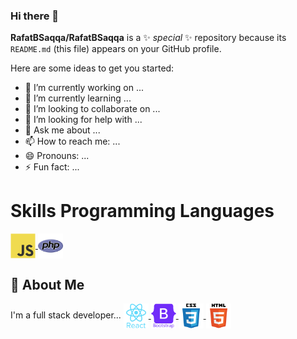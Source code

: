 ### Hi there 👋


**RafatBSaqqa/RafatBSaqqa** is a ✨ _special_ ✨ repository because its `README.md` (this file) appears on your GitHub profile.

Here are some ideas to get you started:

- 🔭 I’m currently working on ...
- 🌱 I’m currently learning ...
- 👯 I’m looking to collaborate on ...
- 🤔 I’m looking for help with ...
- 💬 Ask me about ...
- 📫 How to reach me: ...
- 😄 Pronouns: ...
- ⚡ Fun fact: ...

# Skills Programming Languages

<a href="https://developer.mozilla.org/en-US/docs/Web/JavaScript" target="blank">
<img align="center" src="https://raw.githubusercontent.com/devicons/devicon/master/icons/javascript/javascript-original.svg" alt="JavaScript" height="40" width="40" />
</a>
<a href="https://www.php.net" target="blank">
<img align="center" src="https://raw.githubusercontent.com/devicons/devicon/master/icons/php/php-original.svg" alt="PHP" height="40" width="40" />
</a>

## 🚀 About Me

I'm a full stack developer...
<a href="https://reactjs.org/" target="blank">
<img align="center" src="https://raw.githubusercontent.com/devicons/devicon/master/icons/react/react-original-wordmark.svg" alt="React" height="40" width="40" />
</a>
<a href="https://getbootstrap.com" target="blank">
<img align="center" src="https://raw.githubusercontent.com/devicons/devicon/master/icons/bootstrap/bootstrap-plain-wordmark.svg" alt="Bootstrap" height="40" width="40" />
</a>
<a href="https://www.w3schools.com/css/" target="blank">
<img align="center" src="https://raw.githubusercontent.com/devicons/devicon/master/icons/css3/css3-original-wordmark.svg" alt="Css3" height="40" width="40" />
</a>
<a href="https://www.w3.org/html/" target="blank">
<img align="center" src="https://raw.githubusercontent.com/devicons/devicon/master/icons/html5/html5-original-wordmark.svg" alt="Html5" height="40" width="40" />
</a>

